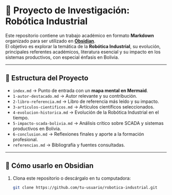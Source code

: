 # 📘 Proyecto de Investigación: Robótica Industrial

Este repositorio contiene un trabajo académico en formato **Markdown** organizado para ser utilizado en **[Obsidian](https://obsidian.md/)**.  
El objetivo es explorar la temática de la **Robótica Industrial**, su evolución, principales referentes académicos, literatura esencial y su impacto en los sistemas productivos, con especial énfasis en Bolivia.

---

## 📂 Estructura del Proyecto

- `index.md` → Punto de entrada con un **mapa mental en Mermaid**.  
- `1-autor-destacado.md` → Autor relevante y su contribución.  
- `2-libro-referencia.md` → Libro de referencia más leído y su impacto.  
- `3-articulos-cientificos.md` → Artículos científicos seleccionados.  
- `4-evolucion-historica.md` → Evolución de la Robótica Industrial en el tiempo.  
- `5-impacto-scada-bolivia.md` → Análisis crítico sobre SCADA y sistemas productivos en Bolivia.  
- `6-conclusion.md` → Reflexiones finales y aporte a la formación profesional.  
- `referencias.md` → Bibliografía y fuentes consultadas.

---

## 🧩 Cómo usarlo en Obsidian

1. Clona este repositorio o descárgalo en tu computadora:  
   ```bash
   git clone https://github.com/tu-usuario/robotica-industrial.git
